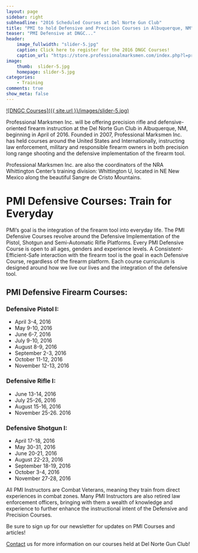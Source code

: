 ```yaml
---
layout: page
sidebar: right
subheadline: "2016 Scheduled Courses at Del Norte Gun Club"
title: "PMI to hold Defensive and Precision Courses in Albuquerque, NM"
teaser: "PMI Defensive at DNGC..."
header:
    image_fullwidth: "slider-5.jpg"
    caption: Click here to register for the 2016 DNGC Courses!
    caption_url: "https://store.professionalmarksmen.com/index.php?l=product_list&c=5"
image:
    thumb:  slider-5.jpg
    homepage: slider-5.jpg
categories:
    - Training
comments: true
show_meta: false
---
```



[![DNGC Courses]({{ site.url }}/images/slider-5.jpg)](https://store.professionalmarksmen.com/index.php?l=product_list&c=5)

Professional Marksmen Inc. will be offering precision rifle and defensive-oriented firearm instruction at the Del Norte Gun Club in Albuquerque, NM, beginning in April of 2016.  Founded in 2007, Professional Marksmen Inc. has held courses around the United States and Internationally, instructing law enforcement, military and responsible firearm owners in both precision long range shooting and the defensive implementation of the firearm tool.  

Professional Marksmen Inc. are also the coordinators of the NRA Whittington Center’s training division: Whittington U, located in NE New Mexico along the beautiful Sangre de Cristo Mountains.  

# PMI Defensive Courses:  Train for Everyday

PMI’s goal is the integration of the firearm tool into everyday life.  The PMI Defensive Courses revolve around the Defensive Implementation of the Pistol, Shotgun and Semi-Automatic Rifle Platforms.   Every PMI Defensive Course is open to all ages, genders and experience levels.  A Consistent-Efficient-Safe interaction with the firearm tool is the goal in each Defensive Course, regardless of the firearm platform.  Each course curriculum is designed around how we live our lives and the integration of the defensive tool.

## PMI Defensive Firearm Courses:



### Defensive Pistol I:  

* April 3-4, 2016
* May 9-10, 2016
* June 6-7, 2016
* July 9-10, 2016
* August 8-9, 2016
* September 2-3, 2016
* October 11-12, 2016
* November 12-13, 2016


### Defensive Rifle I:  

* June 13-14, 2016
* July 25-26, 2016
* August 15-16, 2016
* November 25-26. 2016


### Defensive Shotgun I:  

* April 17-18, 2016
* May 30-31, 2016
* June 20-21, 2016
* August 22-23, 2016
* September 18-19, 2016
* October 3-4, 2016
* November 27-28, 2016

 


All PMI Instructors are Combat Veterans, meaning they train from direct experiences in combat zones.  Many PMI Instructors are also retired law enforcement officers, bringing with them a wealth of knowledge and experience to further enhance the instructional intent of the 
Defensive and Precision Courses. 

Be sure to sign up for our newsletter for updates on PMI Courses and articles!

[Contact](http://professionalmarksmen.com/contact/) us for more information on our courses held at Del Norte Gun Club!

